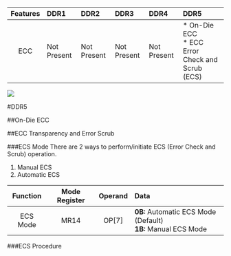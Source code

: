 
|  Features  |      DDR1      |   DDR2    |      DDR3      |      DDR4      |   DDR5    |  
| :--------: |:-------------| :---------| :---------| :-------- | :-------------|
| ECC | Not Present| Not Present | Not Present | Not Present | * On-Die ECC <br> * ECC Error Check and Scrub (ECS)|


![](../images/ecc/inlinesidebankecc.drawio)

#DDR5

##On-Die ECC

##ECC Transparency and Error Scrub

###ECS Mode
There are 2 ways to perform/initiate ECS (Error Check and Scrub) operation.

1. Manual ECS
2. Automatic ECS

|  Function  |      Mode Register      |   Operand    |      Data      | 
| :--------: |:-------------:| :---------:| :---------| 
| ECS Mode | MR14 | OP[7] | **0B:** Automatic ECS Mode (Default) <br> **1B:** Manual ECS Mode |


###ECS Procedure
